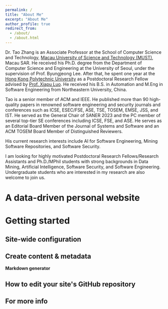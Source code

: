 ```yaml
---
permalink: /
title: "About Me"
excerpt: "About Me"
author_profile: true
redirect_from: 
  - /about/
  - /about.html
---
```


Dr. Tao Zhang is an Associate Professor at the School of Computer Science and Technology, [Macau University of Science and Technology (MUST)](https://www.must.edu.mo/en), Macau SAR. He received his Ph.D. degree from the Department of Computer Science and Engineering at the University of Seoul, under the supervision of Prof. Byungjeong Lee. After that, he spent one year at the [Hong Kong Polytechnic University](https://www.polyu.edu.hk/en/) as a Postdoctoral Research Fellow advised by [Prof. Xiapu Luo](https://www4.comp.polyu.edu.hk/~csxluo/). He received his B.S. in Automation and M.Eng in Software Engineering from Northeastern University, China.

Tao is a senior member of ACM and IEEE. He published more than 90 high-quality papers in renowned software engineering and security journals and conferences such as ICSE, ESEC/FSE, ASE, TSE, TOSEM, EMSE, JSS, and IST. He served as the General Chair of SANER 2023 and the PC member of several top-tier SE conferences including ICSE, FSE, and ASE. He serves as an Editorial Board Member of the Journal of Systems and Software and an ACM TOSEM Board Member of Distinguished Reviewers.

His current research interests include AI for Software Engineering, Mining Software Repositories, and Software Security.

I am looking for highly motivated Postdoctoral Research Fellows/Research Assistants and Ph.D./MPhil students with strong backgrounds in Data Mining, Artificial Intelligence, Software Security, and Software Engineering. Undergraduate students who are interested in my research are also welcome to join us.

A data-driven personal website
======

Getting started
======


Site-wide configuration
------

Create content & metadata
------


**Markdown generator**



How to edit your site's GitHub repository
------


For more info
------

